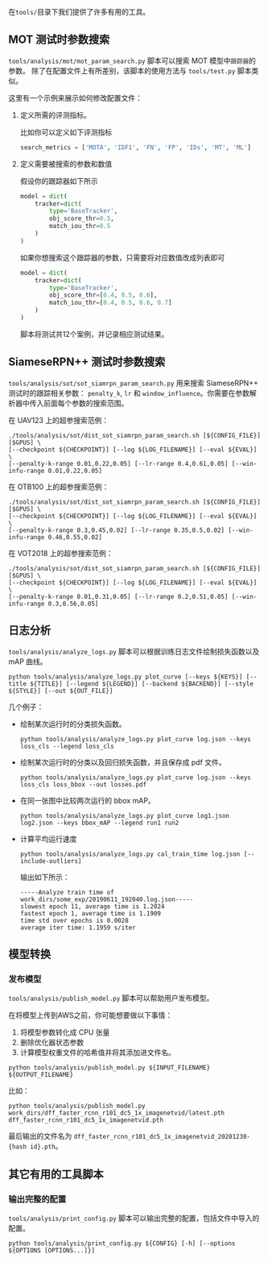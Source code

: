 在`tools/`目录下我们提供了许多有用的工具。

## MOT 测试时参数搜索

`tools/analysis/mot/mot_param_search.py` 脚本可以搜索 MOT 模型中`跟踪器`的参数。
除了在配置文件上有所差别，该脚本的使用方法与 `tools/test.py` 脚本类似。

这里有一个示例来展示如何修改配置文件：

1. 定义所需的评测指标。

    比如你可以定义如下评测指标

    ```python
    search_metrics = ['MOTA', 'IDF1', 'FN', 'FP', 'IDs', 'MT', 'ML']
    ```

2. 定义需要被搜索的参数和数值

    假设你的跟踪器如下所示

    ```python
    model = dict(
        tracker=dict(
            type='BaseTracker',
            obj_score_thr=0.5,
            match_iou_thr=0.5
        )
    )
    ```

    如果你想搜索这个跟踪器的参数，只需要将对应数值改成列表即可

    ```python
    model = dict(
        tracker=dict(
            type='BaseTracker',
            obj_score_thr=[0.4, 0.5, 0.6],
            match_iou_thr=[0.4, 0.5, 0.6, 0.7]
        )
    )
    ```

    脚本将测试共12个案例，并记录相应测试结果。

## SiameseRPN++ 测试时参数搜索

`tools/analysis/sot/sot_siamrpn_param_search.py` 用来搜索 SiameseRPN++ 测试时的跟踪相关参数： `penalty_k`, `lr` 和 `window_influence`。你需要在参数解析器中传入前面每个参数的搜索范围。

在 UAV123 上的超参搜索范例：

```shell
./tools/analysis/sot/dist_sot_siamrpn_param_search.sh [${CONFIG_FILE}] [$GPUS] \
[--checkpoint ${CHECKPOINT}] [--log ${LOG_FILENAME}] [--eval ${EVAL}] \
[--penalty-k-range 0.01,0.22,0.05] [--lr-range 0.4,0.61,0.05] [--win-infu-range 0.01,0.22,0.05]
```

在 OTB100 上的超参搜索范例：

```shell
./tools/analysis/sot/dist_sot_siamrpn_param_search.sh [${CONFIG_FILE}] [$GPUS] \
[--checkpoint ${CHECKPOINT}] [--log ${LOG_FILENAME}] [--eval ${EVAL}] \
[--penalty-k-range 0.3,0.45,0.02] [--lr-range 0.35,0.5,0.02] [--win-infu-range 0.46,0.55,0.02]
```

在 VOT2018 上的超参搜索范例：

```shell
./tools/analysis/sot/dist_sot_siamrpn_param_search.sh [${CONFIG_FILE}] [$GPUS] \
[--checkpoint ${CHECKPOINT}] [--log ${LOG_FILENAME}] [--eval ${EVAL}] \
[--penalty-k-range 0.01,0.31,0.05] [--lr-range 0.2,0.51,0.05] [--win-infu-range 0.3,0.56,0.05]
```

## 日志分析

`tools/analysis/analyze_logs.py` 脚本可以根据训练日志文件绘制损失函数以及 mAP 曲线。

 ```shell
python tools/analysis/analyze_logs.py plot_curve [--keys ${KEYS}] [--title ${TITLE}] [--legend ${LEGEND}] [--backend ${BACKEND}] [--style ${STYLE}] [--out ${OUT_FILE}]
```

几个例子：

- 绘制某次运行时的分类损失函数。

    ```shell
    python tools/analysis/analyze_logs.py plot_curve log.json --keys loss_cls --legend loss_cls
    ```

- 绘制某次运行时的分类以及回归损失函数，并且保存成 pdf 文件。

    ```shell
    python tools/analysis/analyze_logs.py plot_curve log.json --keys loss_cls loss_bbox --out losses.pdf
    ```

- 在同一张图中比较两次运行的 bbox mAP。

    ```shell
    python tools/analysis/analyze_logs.py plot_curve log1.json log2.json --keys bbox_mAP --legend run1 run2
    ```

- 计算平均运行速度

    ```shell
    python tools/analysis/analyze_logs.py cal_train_time log.json [--include-outliers]
    ```

    输出如下所示：

    ```text
    -----Analyze train time of work_dirs/some_exp/20190611_192040.log.json-----
    slowest epoch 11, average time is 1.2024
    fastest epoch 1, average time is 1.1909
    time std over epochs is 0.0028
    average iter time: 1.1959 s/iter
    ```

## 模型转换

### 发布模型

`tools/analysis/publish_model.py` 脚本可以帮助用户发布模型。

在将模型上传到AWS之前，你可能想要做以下事情：

1. 将模型参数转化成 CPU 张量
2. 删除优化器状态参数
3. 计算模型权重文件的哈希值并将其添加进文件名。

```shell
python tools/analysis/publish_model.py ${INPUT_FILENAME} ${OUTPUT_FILENAME}
```

比如：

```shell
python tools/analysis/publish_model.py work_dirs/dff_faster_rcnn_r101_dc5_1x_imagenetvid/latest.pth dff_faster_rcnn_r101_dc5_1x_imagenetvid.pth
```

最后输出的文件名为 `dff_faster_rcnn_r101_dc5_1x_imagenetvid_20201230-{hash id}.pth`。

## 其它有用的工具脚本

### 输出完整的配置

`tools/analysis/print_config.py` 脚本可以输出完整的配置，包括文件中导入的配置。

```shell
python tools/analysis/print_config.py ${CONFIG} [-h] [--options ${OPTIONS [OPTIONS...]}]
```
